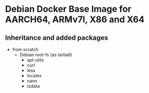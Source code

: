 # Debian Docker Base Image for AARCH64, ARMv7l, X86 and X64

## Inheritance and added packages
- from scratch
	- Debian root-fs (as tarball)
		- apt-utils
		- curl
		- less
		- locales
		- nano
		- tzdata
